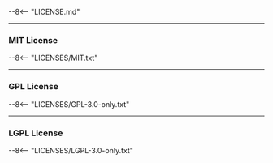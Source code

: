 --8<-- "LICENSE.md"

---
### MIT License
--8<-- "LICENSES/MIT.txt"


---
### GPL License
--8<-- "LICENSES/GPL-3.0-only.txt"

---
### LGPL License
--8<-- "LICENSES/LGPL-3.0-only.txt"